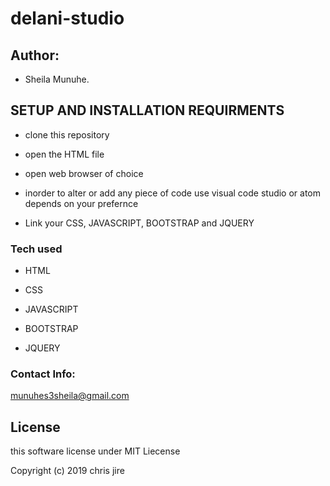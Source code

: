 # delani-studio
## Author:

* Sheila Munuhe.

## SETUP AND INSTALLATION REQUIRMENTS

* clone this repository

* open the HTML file

* open web browser of choice

* inorder to alter or add any piece of code use visual code studio or atom depends on your prefernce

* Link your CSS, JAVASCRIPT, BOOTSTRAP and JQUERY

### Tech used

* HTML

* CSS

* JAVASCRIPT

* BOOTSTRAP

* JQUERY

### Contact Info:

munuhes3sheila@gmail.com

## License

this software license under MIT Liecense

Copyright (c) 2019 chris jire
